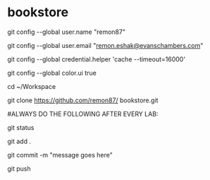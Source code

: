 bookstore
=========
git config --global user.name "remon87"

git config --global user.email "remon.eshak@evanschambers.com"

git config --global credential.helper 'cache --timeout=16000'

git config --global color.ui true

cd ~/Workspace

git clone https://github.com/remon87/ bookstore.git



#ALWAYS DO THE FOLLOWING AFTER EVERY LAB:

git status

git add .

git commit -m "message goes here"

git push


